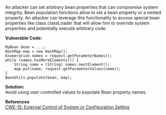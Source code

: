  An attacker can set arbitrary bean properties that can compromise system integrity. Bean population functions allow to set a bean property or a nested property. An attacker can leverage this functionality to access special bean properties like class.classLoader that will allow him to override system properties and potentially execute arbitrary code.

**Vulnerable Code:**

```
MyBean bean = ...;
HashMap map = new HashMap();
Enumeration names = request.getParameterNames();
while (names.hasMoreElements()) {
    String name = (String) names.nextElement();
    map.put(name, request.getParameterValues(name));
}
BeanUtils.populate(bean, map);
```

**Solution:**  
Avoid using user controlled values to populate Bean property names.

  

**References**  
[CWE-15: External Control of System or Configuration Setting](https://cwe.mitre.org/data/definitions/15.html)

 